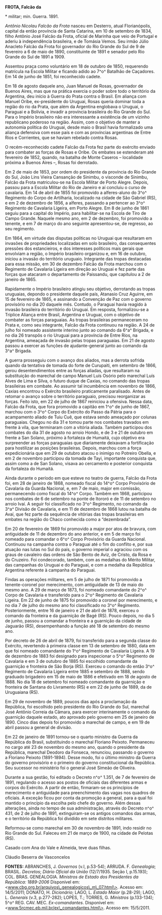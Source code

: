 **FROTA, Falcão da**

\* militar; min. Guerra. 1891.

*Antônio Nicolau Falcão da Frota* nasceu em Desterro, atual
Florianópolis, capital da então província de Santa Catarina, em 10 de
setembro de 1834, filho Antônio José Falcão da Frota, oficial de Marinha
que veio de Portugal e aderiu à independência brasileira, e de Tomásia
Vemos. Seu irmão Júlio Anacleto Falcão da Frota foi governador do Rio
Grande do Sul de 9 de fevereiro a 6 de maio de 1890, constituinte de
1891 e senador pelo Rio Grande do Sul de 1891 a 1909.

Assentou praça como voluntário em 18 de outubro de 1850, requerendo
matrícula na Escola Militar e ficando adido ao 7^o^ Batalhão de
Caçadores. Em 14 de junho de 1851, foi reconhecido cadete.

Em 18 de agosto daquele ano, Juan Manuel de Rosas, governador de Buenos
Aires, mas que na prática exercia o poder sobre todo o território da
Argentina, deu início à Guerra do Prata contra o Brasil. Em aliança com
Manuel Oribe, ex-presidente do Uruguai, Rosas queria dominar toda a
região do rio da Prata, que além da Argentina englobava o Uruguai, o
Paraguai e a Bolívia, e invadir a província brasileira do Rio Grande do
Sul. Para o Império brasileiro não era interessante a existência de um
vizinho republicano poderoso na região. Assim, com o objetivo de manter
a autonomia política do Uruguai, desde maio o Brasil havia formalizado
uma aliança defensiva com esse país e com as províncias argentinas de
Entre Rios e Corrientes, que se haviam rebelado contra Rosas.

O recém-reconhecido cadete Falcão da Frota fez parte do exército enviado
para combater as forças de Rosas e Oribe. Os embates se estenderam até
fevereiro de 1852, quando, na batalha de Monte Caseros – localidade
próxima a Buenos Aires –, Rosas foi derrotado.

Em 2 de maio de 1853, por ordem do presidente da província do Rio Grande
do Sul, João Lins Vieira Cansanção de Sinimbu, o visconde de Sinimbu,
Falcão da Frota matriculou-se na Escola Militar de Porto Alegre. Depois,
passou para a Escola Militar do Rio de Janeiro e aí concluiu o curso de
cavalaria. Em 14 de abril de 1855 foi promovido a alferes-aluno do 3^o^
Regimento do Corpo de Artilharia, localizado na cidade de São Gabriel
(RS), e em 2 de dezembro de 1856, a alferes, passando a pertencer ao
3^o^ Regimento de Cavalaria Ligeira, em Porto Alegre. Em 8 de junho de
1861 seguiu para a capital do Império, para habilitar-se na Escola de
Tiro de Campo Grande. Naquele mesmo ano, em 2 de dezembro, foi promovido
a tenente, e em 7 de março do ano seguinte apresentou-se, de regresso,
ao seu regimento.

Em 1864, em virtude das disputas políticas no Uruguai que resultaram em
invasões de propriedades localizadas em solo brasileiro, das
consequentes pressões dos estancieiros, e dos interesses políticos mais
gerais que envolviam a região, o Império brasileiro organizou e, em 16
de outubro, iniciou a invasão do território uruguaio. Integrante das
tropas destacadas para essa missão, em 30 de dezembro Falcão da Frota
marchou com o Regimento de Cavalaria Ligeira em direção ao Uruguai e fez
parte das forças que atacaram o departamento de Paissandu, que capitulou
a 2 de janeiro de 1865.

Rapidamente o Império brasileiro atingiu seu objetivo, derrotando as
tropas uruguaias, depondo o presidente daquele país, Atanasio Cruz
Aguirre, em 15 de fevereiro de 1865, e assinando a Convenção de Paz com
o governo provisório no dia 20 daquele mês. Contudo, o Paraguai havia
reagido à invasão brasileira do território do Uruguai. Em resposta,
formalizou-se a Tríplice Aliança entre Brasil, Argentina e Uruguai, com
o objetivo de combater as forças paraguaias. As tropas brasileiras
permaneceram no Prata e, como seu integrante, Falcão da Frota continuou
na região. A 24 de julho foi nomeado assistente interino junto ao
comando da 6^a^ Brigada, e no dia 26 transpôs o rio Uruguai para a
província de Entre Rios, na Argentina, ameaçada de invasão pelas tropas
paraguaias. Em 21 de agosto passou a exercer as funções de
ajudante-general junto ao comando da 3^a^ Brigada.

A guerra prosseguiu com o avanço dos aliados, mas a derrota sofrida
quando da tentativa de tomada do forte de Curupaiti, em setembro de
1866, gerou desentendimentos entre as forças aliadas, que resultaram na
substituição do marechal de campo Manuel Luís Osório pelo marechal Luís
Alves de Lima e Silva, o futuro duque de Caxias, no comando das tropas
brasileiras em combate. Ao assumir tal incumbência em novembro de 1866,
Caxias encontrou o Exército brasileiro praticamente paralisado. Antes de
retomar o avanço sobre o território paraguaio, precisou reorganizar as
forças. Feito isto, em 22 de julho de 1867 reiniciou a ofensiva. Nessa
data, Falcão da Frota, que fora promovido a capitão em 1^o^ de junho de
1867, marchou com o 3^o^ Corpo do Exército do Passo da Pátria para o
acampamento aliado de Tuiu Cuê, que estava sendo ameaçado por colunas
paraguaias. Chegou no dia 31 e tomou parte nos combates travados em
frente à vila, que terminaram com a vitória aliada. Também participou
dos combates do dia 31 de agosto no arroio Hondo, e de 3 e 21 de outubro
em frente a San Solano, próximo à fortaleza de Humaitá, cujo objetivo
era surpreender as forças paraguaias que diariamente deixavam a
fortificação para hostilizar as posições brasileiras. Depois, marchou
com a força expedicionária que em 29 de outubro atacou o inimigo no
Potreiro Obella, e em 2 de novembro participou da tomada de Tayi,
importante conquista que, assim como a de San Solano, visava ao
cercamento e posterior conquista da fortaleza do Humaitá.

Ainda durante o período em que esteve no teatro de guerra, Falcão da
Frota foi, em 28 de janeiro de 1868, nomeado fiscal do 14^o^ Corpo
Provisório de Cavalaria da Guarda Nacional, e, em 7 de maio, major em
comissão, permanecendo como fiscal do 14^o^ Corpo. Também em 1868,
participou nos combates de 6 de setembro na ponte de Itororó e de 11 de
setembro no arroio Ivaí. A seguir foi classificado no 3^o^ Regimento, no
comando da 3^a^ Divisão de Cavalaria, e em 11 de dezembro de 1868 lutou
na batalha de Avaí, que fez parte da sequência de vitórias das tropas
brasileiras em embates na região do Chaco conhecida como a “dezembrada”.

Em 20 de fevereiro de 1869 foi promovido a major por atos de bravura,
com antiguidade de 11 de dezembro do ano anterior, e em 5 de março foi
nomeado para comandar o 6^o^ Corpo Provisório da Guarda Nacional.
Continuou na campanha contra o Paraguai até o fim do conflito e, por sua
atuação nas lutas no Sul do país, o governo imperial o agraciou com os
graus de cavaleiro das ordens de São Bento de Aviz, de Cristo, da Rosa e
do Cruzeiro. Foi condecorado, também, com as medalhas do Mérito Militar,
das campanhas do Uruguai e do Paraguai, e com a medalha da República
Argentina referente à campanha do Paraguai.

Findas as operações militares, em 5 de julho de 1871 foi promovido a
tenente-coronel por merecimento, com antiguidade de 13 de maio do mesmo
ano. A 29 de março de 1873, foi nomeado comandante do 2^o^ Corpo de
Cavalaria e transferido para o 2^o^ Regimento de Cavalaria Ligeira. Em
22 de junho de 1875 foi promovido a coronel por merecimento, e no dia 7
de julho do mesmo ano foi classificado no 3^o^ Regimento.
Posteriormente, entre 16 de janeiro e 21 de abril de 1878, exerceu o
comando da fronteira e da guarnição de Bagé (RS). Pouco depois, no dia 5
de junho, passou a comandar a fronteira e a guarnição da cidade de
Jaguarão (RS), desempenhando a função até 18 de setembro do mesmo ano.

Por decreto de 26 de abril de 1879, foi transferido para a segunda
classe do Exército, revertendo à primeira classe em 13 de setembro de
1880, data em que foi nomeado comandante do 1^o^ Regimento de Cavalaria
Ligeira. A 19 de dezembro de 1883 foi designado para inspecionar o 5^o^
Regimento de Cavalaria e em 3 de outubro de 1885 foi escolhido
comandante da guarnição e fronteira de São Borja (RS). Exerceu o comando
do então 3^o^ Regimento de Cavalaria Ligeira entre 1885 e setembro de
1888, sendo graduado brigadeiro em 15 de maio de 1886 e efetivado em 18
de agosto de 1888. No dia 18 de setembro foi nomeado comandante da
guarnição e fronteira de Santana do Livramento (RS) e em 22 de junho de
1889, da de Uruguaiana (RS).

Em 29 de novembro de 1889, poucos dias após a proclamação da República,
foi escolhido pelo presidente do Rio Grande do Sul, marechal José
Antônio Correia da Câmara, para exercer interinamente o comando da
guarnição daquele estado, ato aprovado pelo governo em 25 de janeiro de
1890. Cinco dias depois foi promovido a marechal de campo, e em 19 de
abril passou a general de divisão.

Em 22 de janeiro de 1891 tornou-se o quarto ministro da Guerra da
República do Brasil, substituindo o marechal Floriano Peixoto.
Permaneceu no cargo até 23 de novembro do mesmo ano, quando o presidente
da República, marechal Deodoro da Fonseca, renunciou, passando o governo
a Floriano Peixoto (1891-1894). Desse modo, foi o último ministro da
Guerra do governo provisório e o primeiro do governo constitucional da
República. Seu sucessor no ministério foi o general José Simeão de
Oliveira.

Durante a sua gestão, foi editado o Decreto n^o^ 1.351, de 7 de
fevereiro de 1891, regulando o acesso aos postos de oficiais das
diferentes armas e corpos do Exército. A partir de então, firmaram-se os
princípios de merecimento e antiguidade para preenchimento das vagas nos
quadros de oficiais. A exceção ficou por conta da promoção a general,
para a qual foi mantido o princípio da escolha pelo chefe do governo.
Além dessas alterações, ainda no tempo de sua administração, através do
Decreto n^o^ 431, de 2 de julho de 1891, extinguiram-se os antigos
comandos das armas, e o território da República foi dividido em sete
distritos militares.

Reformou-se como marechal em 30 de novembro de 1891, indo residir no Rio
Grande do Sul. Faleceu em 21 de março de 1900, na cidade de Pelotas
(RS).

Casado com Ana do Vale e Almeida, teve duas filhas.

Cláudio Beserra de Vasconcelos

**FONTES:** ABRANCHES, J. *Governos* (v.I, p.53-54); ARRUDA. F.
*Genealogia*; BRASIL. *Decretos*; *Diário Oficial da União* (12/7/1935.
Seção I, p.15.193); COL. BRAS. GENEALOGIA. *Ministros de Estado dos
Presidentes da República: 1889-2006* Disponível em:
\<www.cbg.org.br/arquivos\_genealogicos\_m\_07.html\>. Acesso em:
14/5/2011; DONATO, H. *Dicionário*; LAGO, L. *Estado Maior* (p.28-29);
LAGO, L. *Generais* (v.3, p.277-282); LOPES, T.; TORRES, G. *Ministros*
(p.133-134); 5^o^ REG. CAV. MEC. *Ex-comandantes*. Disponível em:
\<www.5rcmec.eb.mil.br/ex\_comandantes.html\>. Acesso em: 15/5/2011.
